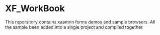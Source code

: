 # XF_WorkBook
This reporsitory contains xaamrin forms demos and sample browsers. All the sample been added into a single project and compiled together.

